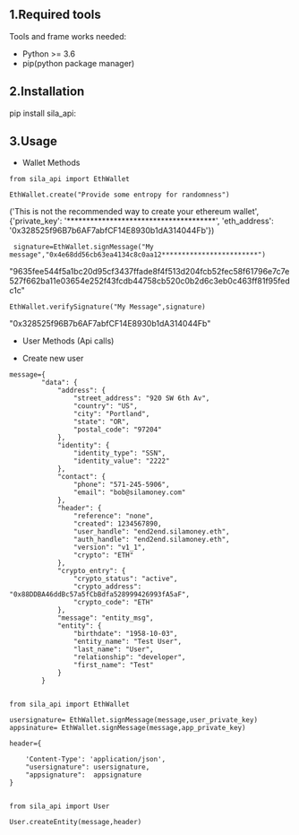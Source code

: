 

## 1.Required tools 

Tools and frame works needed:
  - Python >= 3.6
  - pip(python package manager)



## 2.Installation

pip install sila_api:


## 3.Usage

   - Wallet Methods

```
from sila_api import EthWallet

EthWallet.create("Provide some entropy for randomness")

```
('This is not the recommended way to create your ethereum wallet', {'private_key': '**************************************', 'eth_address': '0x328525f96B7b6AF7abfCF14E8930b1dA314044Fb'})

```
 signature=EthWallet.signMessage("My message","0x4e68dd56cb63ea4134c8c0aa12************************")
```
"9635fee544f5a1bc20d95cf3437ffade8f4f513d204fcb52fec58f61796e7c7e527f662ba11e03654e252f43fcdb44758cb520c0b2d6c3eb0c463ff81f95fedc1c"

```
EthWallet.verifySignature("My Message",signature)
```
"0x328525f96B7b6AF7abfCF14E8930b1dA314044Fb"

   
   - User Methods (Api calls)
   
   - Create new user

```
message={
        "data": {
            "address": {
                "street_address": "920 SW 6th Av",
                "country": "US",
                "city": "Portland",
                "state": "OR",
                "postal_code": "97204"
            },
            "identity": {
                "identity_type": "SSN",
                "identity_value": "2222"
            },
            "contact": {
                "phone": "571-245-5906",
                "email": "bob@silamoney.com"
            },
            "header": {
                "reference": "none",
                "created": 1234567890,
                "user_handle": "end2end.silamoney.eth",
                "auth_handle": "end2end.silamoney.eth",
                "version": "v1_1",
                "crypto": "ETH"
            },
            "crypto_entry": {
                "crypto_status": "active",
                "crypto_address": "0x88DDBA46ddBc57a5fCbBdfa528999426993fA5aF",
                "crypto_code": "ETH"
            },
            "message": "entity_msg",
            "entity": {
                "birthdate": "1958-10-03",
                "entity_name": "Test User",
                "last_name": "User",
                "relationship": "developer",
                "first_name": "Test"
            }
        }


from sila_api import EthWallet

usersignature= EthWallet.signMessage(message,user_private_key)
appsinature= EthWallet.signMessage(message,app_private_key)

header={

    'Content-Type': 'application/json',
    "usersignature": usersignature,
    "appsignature":  appsignature
}


from sila_api import User

User.createEntity(message,header)

```



